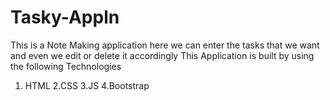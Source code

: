 # Tasky-Appln
This is a Note Making application here we can enter the tasks that we want and even we edit or delete it accordingly
This Application is built by using the following Technologies
1. HTML
2.CSS
3.JS
4.Bootstrap
